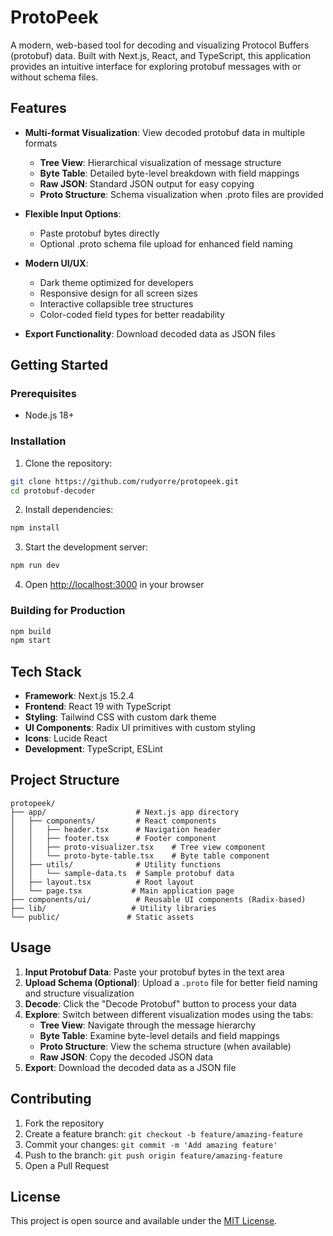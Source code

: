 # ProtoPeek

A modern, web-based tool for decoding and visualizing Protocol Buffers (protobuf) data. Built with Next.js, React, and TypeScript, this application provides an intuitive interface for exploring protobuf messages with or without schema files.

## Features

- **Multi-format Visualization**: View decoded protobuf data in multiple formats
  - **Tree View**: Hierarchical visualization of message structure
  - **Byte Table**: Detailed byte-level breakdown with field mappings
  - **Raw JSON**: Standard JSON output for easy copying
  - **Proto Structure**: Schema visualization when .proto files are provided

- **Flexible Input Options**: 
  - Paste protobuf bytes directly
  - Optional .proto schema file upload for enhanced field naming

- **Modern UI/UX**:
  - Dark theme optimized for developers
  - Responsive design for all screen sizes
  - Interactive collapsible tree structures
  - Color-coded field types for better readability

- **Export Functionality**: Download decoded data as JSON files

## Getting Started

### Prerequisites

- Node.js 18+

### Installation

1. Clone the repository:
```bash
git clone https://github.com/rudyorre/protopeek.git
cd protobuf-decoder
```

2. Install dependencies:
```bash
npm install
```

3. Start the development server:
```bash
npm run dev
```

4. Open [http://localhost:3000](http://localhost:3000) in your browser

### Building for Production

```bash
npm build
npm start
```

## Tech Stack

- **Framework**: Next.js 15.2.4
- **Frontend**: React 19 with TypeScript
- **Styling**: Tailwind CSS with custom dark theme
- **UI Components**: Radix UI primitives with custom styling
- **Icons**: Lucide React
- **Development**: TypeScript, ESLint

## Project Structure

```
protopeek/
├── app/                    # Next.js app directory
│   ├── components/         # React components
│   │   ├── header.tsx      # Navigation header
│   │   ├── footer.tsx      # Footer component
│   │   ├── proto-visualizer.tsx    # Tree view component
│   │   └── proto-byte-table.tsx    # Byte table component
│   ├── utils/              # Utility functions
│   │   └── sample-data.ts  # Sample protobuf data
│   ├── layout.tsx          # Root layout
│   └── page.tsx           # Main application page
├── components/ui/          # Reusable UI components (Radix-based)
├── lib/                   # Utility libraries
└── public/               # Static assets
```

## Usage

1. **Input Protobuf Data**: Paste your protobuf bytes in the text area
2. **Upload Schema (Optional)**: Upload a `.proto` file for better field naming and structure visualization
3. **Decode**: Click the "Decode Protobuf" button to process your data
4. **Explore**: Switch between different visualization modes using the tabs:
   - **Tree View**: Navigate through the message hierarchy
   - **Byte Table**: Examine byte-level details and field mappings
   - **Proto Structure**: View the schema structure (when available)
   - **Raw JSON**: Copy the decoded JSON data
5. **Export**: Download the decoded data as a JSON file

## Contributing

1. Fork the repository
2. Create a feature branch: `git checkout -b feature/amazing-feature`
3. Commit your changes: `git commit -m 'Add amazing feature'`
4. Push to the branch: `git push origin feature/amazing-feature`
5. Open a Pull Request

## License

This project is open source and available under the [MIT License](LICENSE).
